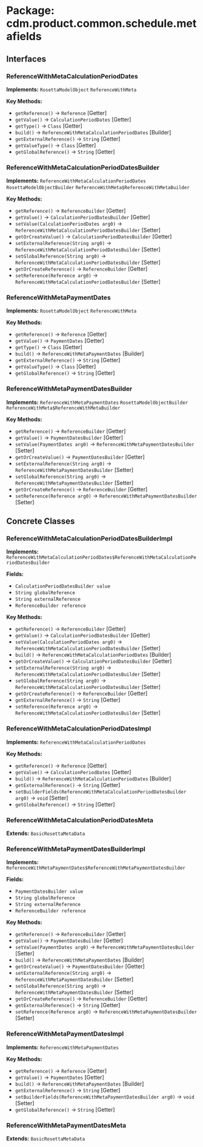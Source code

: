 # Package: cdm.product.common.schedule.metafields

## Interfaces

### ReferenceWithMetaCalculationPeriodDates
**Implements:** `RosettaModelObject` `ReferenceWithMeta` 

**Key Methods:**
- `getReference()` → `Reference` [Getter]
- `getValue()` → `CalculationPeriodDates` [Getter]
- `getType()` → `Class` [Getter]
- `build()` → `ReferenceWithMetaCalculationPeriodDates` [Builder]
- `getExternalReference()` → `String` [Getter]
- `getValueType()` → `Class` [Getter]
- `getGlobalReference()` → `String` [Getter]

### ReferenceWithMetaCalculationPeriodDatesBuilder
**Implements:** `ReferenceWithMetaCalculationPeriodDates` `RosettaModelObjectBuilder` `ReferenceWithMeta$ReferenceWithMetaBuilder` 

**Key Methods:**
- `getReference()` → `ReferenceBuilder` [Getter]
- `getValue()` → `CalculationPeriodDatesBuilder` [Getter]
- `setValue(CalculationPeriodDates arg0)` → `ReferenceWithMetaCalculationPeriodDatesBuilder` [Setter]
- `getOrCreateValue()` → `CalculationPeriodDatesBuilder` [Getter]
- `setExternalReference(String arg0)` → `ReferenceWithMetaCalculationPeriodDatesBuilder` [Setter]
- `setGlobalReference(String arg0)` → `ReferenceWithMetaCalculationPeriodDatesBuilder` [Setter]
- `getOrCreateReference()` → `ReferenceBuilder` [Getter]
- `setReference(Reference arg0)` → `ReferenceWithMetaCalculationPeriodDatesBuilder` [Setter]

### ReferenceWithMetaPaymentDates
**Implements:** `RosettaModelObject` `ReferenceWithMeta` 

**Key Methods:**
- `getReference()` → `Reference` [Getter]
- `getValue()` → `PaymentDates` [Getter]
- `getType()` → `Class` [Getter]
- `build()` → `ReferenceWithMetaPaymentDates` [Builder]
- `getExternalReference()` → `String` [Getter]
- `getValueType()` → `Class` [Getter]
- `getGlobalReference()` → `String` [Getter]

### ReferenceWithMetaPaymentDatesBuilder
**Implements:** `ReferenceWithMetaPaymentDates` `RosettaModelObjectBuilder` `ReferenceWithMeta$ReferenceWithMetaBuilder` 

**Key Methods:**
- `getReference()` → `ReferenceBuilder` [Getter]
- `getValue()` → `PaymentDatesBuilder` [Getter]
- `setValue(PaymentDates arg0)` → `ReferenceWithMetaPaymentDatesBuilder` [Setter]
- `getOrCreateValue()` → `PaymentDatesBuilder` [Getter]
- `setExternalReference(String arg0)` → `ReferenceWithMetaPaymentDatesBuilder` [Setter]
- `setGlobalReference(String arg0)` → `ReferenceWithMetaPaymentDatesBuilder` [Setter]
- `getOrCreateReference()` → `ReferenceBuilder` [Getter]
- `setReference(Reference arg0)` → `ReferenceWithMetaPaymentDatesBuilder` [Setter]

## Concrete Classes

### ReferenceWithMetaCalculationPeriodDatesBuilderImpl
**Implements:** `ReferenceWithMetaCalculationPeriodDates$ReferenceWithMetaCalculationPeriodDatesBuilder` 

**Fields:**
- `CalculationPeriodDatesBuilder value`
- `String globalReference`
- `String externalReference`
- `ReferenceBuilder reference`

**Key Methods:**
- `getReference()` → `ReferenceBuilder` [Getter]
- `getValue()` → `CalculationPeriodDatesBuilder` [Getter]
- `setValue(CalculationPeriodDates arg0)` → `ReferenceWithMetaCalculationPeriodDatesBuilder` [Setter]
- `build()` → `ReferenceWithMetaCalculationPeriodDates` [Builder]
- `getOrCreateValue()` → `CalculationPeriodDatesBuilder` [Getter]
- `setExternalReference(String arg0)` → `ReferenceWithMetaCalculationPeriodDatesBuilder` [Setter]
- `setGlobalReference(String arg0)` → `ReferenceWithMetaCalculationPeriodDatesBuilder` [Setter]
- `getOrCreateReference()` → `ReferenceBuilder` [Getter]
- `getExternalReference()` → `String` [Getter]
- `setReference(Reference arg0)` → `ReferenceWithMetaCalculationPeriodDatesBuilder` [Setter]

### ReferenceWithMetaCalculationPeriodDatesImpl
**Implements:** `ReferenceWithMetaCalculationPeriodDates` 

**Key Methods:**
- `getReference()` → `Reference` [Getter]
- `getValue()` → `CalculationPeriodDates` [Getter]
- `build()` → `ReferenceWithMetaCalculationPeriodDates` [Builder]
- `getExternalReference()` → `String` [Getter]
- `setBuilderFields(ReferenceWithMetaCalculationPeriodDatesBuilder arg0)` → `void` [Setter]
- `getGlobalReference()` → `String` [Getter]

### ReferenceWithMetaCalculationPeriodDatesMeta
**Extends:** `BasicRosettaMetaData` 

### ReferenceWithMetaPaymentDatesBuilderImpl
**Implements:** `ReferenceWithMetaPaymentDates$ReferenceWithMetaPaymentDatesBuilder` 

**Fields:**
- `PaymentDatesBuilder value`
- `String globalReference`
- `String externalReference`
- `ReferenceBuilder reference`

**Key Methods:**
- `getReference()` → `ReferenceBuilder` [Getter]
- `getValue()` → `PaymentDatesBuilder` [Getter]
- `setValue(PaymentDates arg0)` → `ReferenceWithMetaPaymentDatesBuilder` [Setter]
- `build()` → `ReferenceWithMetaPaymentDates` [Builder]
- `getOrCreateValue()` → `PaymentDatesBuilder` [Getter]
- `setExternalReference(String arg0)` → `ReferenceWithMetaPaymentDatesBuilder` [Setter]
- `setGlobalReference(String arg0)` → `ReferenceWithMetaPaymentDatesBuilder` [Setter]
- `getOrCreateReference()` → `ReferenceBuilder` [Getter]
- `getExternalReference()` → `String` [Getter]
- `setReference(Reference arg0)` → `ReferenceWithMetaPaymentDatesBuilder` [Setter]

### ReferenceWithMetaPaymentDatesImpl
**Implements:** `ReferenceWithMetaPaymentDates` 

**Key Methods:**
- `getReference()` → `Reference` [Getter]
- `getValue()` → `PaymentDates` [Getter]
- `build()` → `ReferenceWithMetaPaymentDates` [Builder]
- `getExternalReference()` → `String` [Getter]
- `setBuilderFields(ReferenceWithMetaPaymentDatesBuilder arg0)` → `void` [Setter]
- `getGlobalReference()` → `String` [Getter]

### ReferenceWithMetaPaymentDatesMeta
**Extends:** `BasicRosettaMetaData` 

